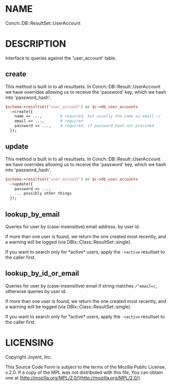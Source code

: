 # NAME

Conch::DB::ResultSet::UserAccount

# DESCRIPTION

Interface to queries against the 'user\_account' table.

## create

This method is built in to all resultsets.  In Conch::DB::Result::UserAccount we have overrides
allowing us to receive the 'password' key, which we hash into 'password\_hash'.

```perl
$schema->resultset('user_account') or $c->db_user_accounts
  ->create({
    name => ...,        # required, but usually the same as email :/
    email => ...,       # required
    password => ...,    # required, if password_hash not provided
  });
```

## update

This method is built in to all resultsets.  In Conch::DB::Result::UserAccount we have overrides
allowing us to receive the 'password' key, which we hash into 'password\_hash'.

```perl
$schema->resultset('user_account') or $c->db_user_accounts
  ->update({
    password => ...,
    ... possibly other things
  });
```

## lookup\_by\_email

Queries for user by (case-insensitive) email address.
by user id.

If more than one user is found, we return the one created most recently, and a warning will be
logged (via DBIx::Class::ResultSet::single).

If you want to search only for \*active\* users, apply the `->active` resultset to the
caller first.

## lookup\_by\_id\_or\_email

Queries for user by (case-insensitive) email if string matches `/^email=/`, otherwise queries
by user id.

If more than one user is found, we return the one created most recently, and a warning will be
logged (via DBIx::Class::ResultSet::single).

If you want to search only for \*active\* users, apply the `->active` resultset to the
caller first.

# LICENSING

Copyright Joyent, Inc.

This Source Code Form is subject to the terms of the Mozilla Public License,
v.2.0. If a copy of the MPL was not distributed with this file, You can obtain
one at [http://mozilla.org/MPL/2.0/](http://mozilla.org/MPL/2.0/).
